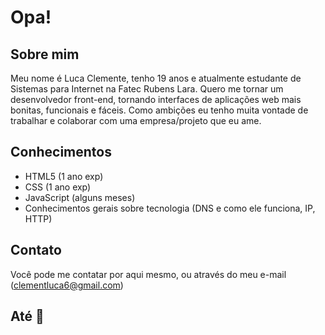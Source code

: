  # Opa!
 
 
 ## Sobre mim
 Meu nome é Luca Clemente, tenho 19 anos e atualmente estudante de Sistemas para Internet na Fatec Rubens Lara. Quero me tornar um desenvolvedor front-end, tornando  interfaces de aplicações web mais bonitas, funcionais e fáceis. Como ambições eu tenho muita vontade de trabalhar e colaborar com uma empresa/projeto que eu ame. 
 
 ## Conhecimentos
  - HTML5 (1 ano exp)
  - CSS   (1 ano exp)
  - JavaScript (alguns meses)
  - Conhecimentos gerais sobre tecnologia (DNS e como ele funciona, IP, HTTP)
  
  ## Contato
  Você pode me contatar por aqui mesmo, ou através do meu e-mail (clementluca6@gmail.com)
  
  ## Até 🤙

  

